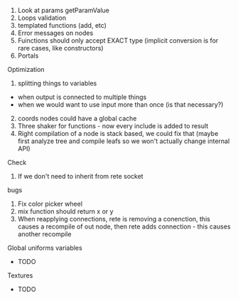 1. Look at params getParamValue
2. Loops validation
3. templated functions (add, etc)
4. Error messages on nodes
5. Fuinctions should only accept EXACT type (implicit conversion is for rare cases, like constructors)
6. Portals

Optimization
1. splitting things to variables
 - when output is connected to multiple things
 - when we would want to use input more than once (is that necessary?)
2. coords nodes could have a global cache
3. Three shaker for functions - now every include is added to result
4. Right compilation of a node is stack based, we could fix that (maybe first analyze tree and compile leafs so we won't actually change internal API)

Check
1. If we don't need to inherit from rete socket

bugs
1. Fix color picker wheel
2. mix function should return x or y
3. When reapplying connections, rete is removing a conenction, this causes a recompile of out node, then rete adds connection - this causes another recompile

Global uniforms variables
- TODO

Textures
- TODO